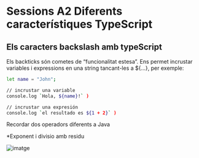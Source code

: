 # Sessions A2  Diferents característiques TypeScript


## Els caracters backslash amb typeScript

Els backticks són cometes de “funcionalitat estesa”. Ens permet incrustar variables i expressions en una string tancant-les a ${...}, per exemple:

```sh
let name = "John";

// incrustar una variable
console.log `Hola, ${name}!` ) 

// incrustar una expresión
console.log `el resultado es ${1 + 2}` )
```

Recordar dos operadors diferents a Java

*Exponent i divisio amb residu

![imatge](https://github.com/user-attachments/assets/c6ef874d-70e5-4269-8432-6ec40f770963)

